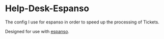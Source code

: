 # Help-Desk-Espanso

The config I use for espanso in order to speed up the processing of Tickets.

Designed for use with [espanso](https://espanso.org/).
